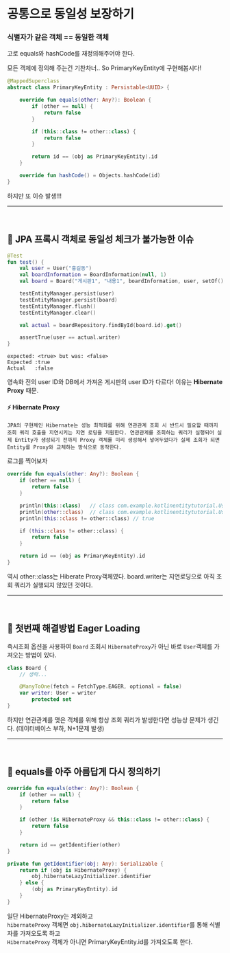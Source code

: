 # 공통으로 동일성 보장하기

### 식별자가 같은 객체 == 동일한 객체 
고로 equals와 hashCode를 재정의해주어야 한다.

모든 객체에 정의해 주는건 기찬차너..
So PrimaryKeyEntity에 구현해봅시다!

```Kotlin
@MappedSuperclass
abstract class PrimaryKeyEntity : Persistable<UUID> {

    override fun equals(other: Any?): Boolean {
        if (other == null) {
            return false
        }

        if (this::class != other::class) {
            return false
        }

        return id == (obj as PrimaryKeyEntity).id
    }

    override fun hashCode() = Objects.hashCode(id)
}
```
하지만 또 이슈 발생!!!

<hr>
<br>

## 🚨 JPA 프록시 객체로 동일성 체크가 불가능한 이슈

```kotlin
@Test
fun test() {
    val user = User("홍길동")
    val boardInformation = BoardInformation(null, 1)
    val board = Board("게시판1", "내용1", boardInformation, user, setOf())

    testEntityManager.persist(user)
    testEntityManager.persist(board)
    testEntityManager.flush()
    testEntityManager.clear()

    val actual = boardRepository.findById(board.id).get()

    assertTrue(user == actual.writer)
}
```
```termianl
expected: <true> but was: <false>
Expected :true
Actual   :false
```
영속화 전의 user ID와 DB에서 가져온 게시판의 user ID가 다르다! 이유는 <b>Hibernate Proxy</b> 때문.

#### ⚡️ Hibernate Proxy
    JPA의 구현체인 Hibernate는 성능 최적화를 위해 연관관계 조회 시 반드시 필요할 때까지 조회 쿼리 호출을 지연시키는 지연 로딩을 지원한다. 연관관계를 조회하는 쿼리가 실행되어 실제 Entity가 생성되기 전까지 Proxy 객체를 미리 생성해서 넣어두었다가 실제 조회가 되면 Entity를 Proxy와 교체하는 방식으로 동작한다.

로그를 찍어보자
```kotlin
override fun equals(other: Any?): Boolean {
    if (other == null) {
        return false
    }

    println(this::class)   // class com.example.kotlinentitytutorial.User
    println(other::class)  // class com.example.kotlinentitytutorial.User$HibernateProxy$bl4KAli0
    println(this::class != other::class) // true

    if (this::class != other::class) {
        return false
    }

    return id == (obj as PrimaryKeyEntity).id
}
```
역시 other::class는 Hiberate Proxy객체였다.
board.writer는 지연로딩으로 아직 조회 쿼리가 실행되지 않았던 것이다.

<hr>
<br>

## 📌 첫번째 해결방법 Eager Loading

즉시조회 옵션을 사용하여 `Board` 조회시 `HibernateProxy`가 아닌 바로 `User`객체를 가져오는 방법이 있다.
```kotlin
class Board {
    // 생략...

    @ManyToOne(fetch = FetchType.EAGER, optional = false)
    var writer: User = writer
        protected set
}
```
하지만 연관관계를 맺은 객체를 위해 항상 조회 쿼리가 발생한다면 성능상 문제가 생긴다. (데이터베이스 부하, N+1문제 발생)

<hr>
<br>

## 📌 equals를 아주 아름답게 다시 정의하기

```kotlin
override fun equals(other: Any?): Boolean {
    if (other == null) {
        return false
    }

    if (other !is HibernateProxy && this::class != other::class) {
        return false
    }

    return id == getIdentifier(other)
}

private fun getIdentifier(obj: Any): Serializable {
    return if (obj is HibernateProxy) {
        obj.hibernateLazyInitializer.identifier
    } else {
        (obj as PrimaryKeyEntity).id
    }
}
```

일단 HibernateProxy는 제외하고 <br>
`hibernateProxy` 객체면 `obj.hibernateLazyInitializer.identifier`를 통해 식별자를 가져오도록 하고 <br> 
`HibernateProxy` 객체가 아니면 PrimaryKeyEntity.id를 가져오도록 한다.